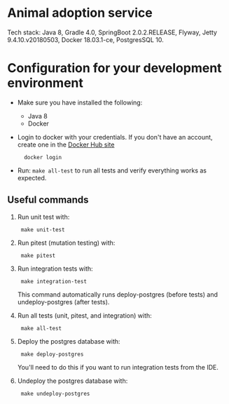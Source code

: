 # Animal adoption service

Tech stack: Java 8, Gradle 4.0, SpringBoot 2.0.2.RELEASE, Flyway, Jetty 9.4.10.v20180503, Docker 18.03.1-ce, PostgresSQL 10.

# Configuration for your development environment

- Make sure you have installed the following:
    - Java 8
    - Docker
    
- Login to docker with your credentials. If you don't have an account, create one in the [Docker Hub site](https://hub.docker.com/)

        docker login
 
- Run: `make all-test` to run all tests and verify everything works as expected.

## Useful commands

1. Run unit test with:
        
        make unit-test
3. Run pitest (mutation testing) with:
    
        make pitest
2. Run integration tests with:

        make integration-test
   This command automatically runs deploy-postgres (before tests) and undeploy-postgres (after tests).
3. Run all tests (unit, pitest, and integration) with:

        make all-test
4. Deploy the postgres database with:

        make deploy-postgres
   
   You'll need to do this if you want to run integration tests from the IDE.
5. Undeploy the postgres database with:

        make undeploy-postgres